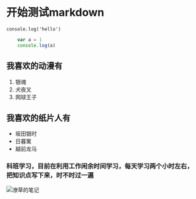 # 开始测试markdown

`console.log('hello')`

```javascript
    var a = 1
    console.log(a)
```

## 我喜欢的动漫有
1. 银魂
2. 犬夜叉
3. 网球王子


## 我喜欢的纸片人有
* 坂田银时
* 日暮篱
* 越前龙马



### 科班学习，目前在利用工作闲余时间学习，每天学习两个小时左右，把知识点写下来，时不时过一遍
![潦草的笔记](潦草笔记.jpg)